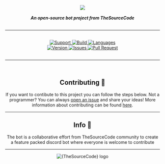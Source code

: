 <div align="center">
<img src="https://i.imgur.com/YXbh0LE.png" align="center">
<br>
<br>
<strong><i>An open-source bot project from TheSourceCode</i></strong>
<br>
<br>
<hr>

<br>
<a href="https://discord.gg/jkAzNyB"> <img src="https://img.shields.io/discord/265499275088232448.svg?colorB=Blue&logo=discord&label=Support&style=for-the-badge" alt="Support">
</a>

<a href="https://travis-ci.com/The-SourceCode/Open-SourceBot">
    <img src="https://img.shields.io/travis/com/The-SourceCode/Open-SourceBot.svg?style=for-the-badge" alt="Build">
</a>

<a href="https://github.com/The-SourceCode/Open-SourceBot">
    <img src="https://img.shields.io/github/languages/top/The-SourceCode/Open-SourceBot.svg?colorB=Yellow&style=for-the-badge" alt="Languages">
</a>

<br>

<a href="https://github.com/The-SourceCode/Open-SourceBot">
    <img src="https://img.shields.io/github/package-json/v/The-SourceCode/Open-SourceBot.svg?colorB=Orange&style=for-the-badge" alt="Version">
</a>

<a href="https://github.com/The-SourceCode/Open-SourceBot/issues">
    <img src="https://img.shields.io/github/issues/The-SourceCode/Open-SourceBot.svg?style=for-the-badge" alt="Issues">
</a>

<a href="https://github.com/The-SourceCode/Open-SourceBot/pulls">
    <img src="https://img.shields.io/github/issues-pr/The-SourceCode/Open-SourceBot.svg?style=for-the-badge" alt="Pull Request">
</a>

<br>
<br>
<hr>
<br>


## Contributing 📝
If you want to contibute to this project you can follow the steps below.
Not a programmer? You can always [open an issue](https://github.com/The-SourceCode/Open-SourceBot/issues/new) and share your ideas!
More information about contributing can be found [here](.github/CONTRIBUTING.md).

---

## Info 📍
The bot is a collaborative effort from TheSourceCode community to create a feature packed discord bot where everyone is welcome to contribute

---



![{TheSourceCode} logo](https://avatars2.githubusercontent.com/u/24659713?s=460&v=4)


